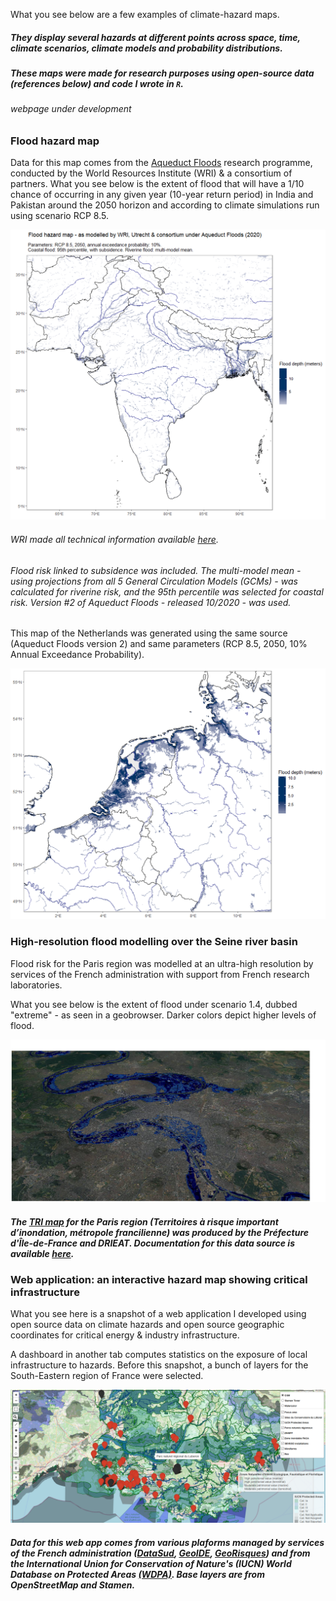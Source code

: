 What you see below are a few examples of climate-hazard maps. 

##### They display several hazards at different points across space, time, climate scenarios, climate models and probability distributions. 

##### These maps were made for research purposes using open-source data (references below) and code I wrote in `R`.

###### *webpage under development*

### Flood hazard map

Data for this map comes from the [Aqueduct Floods](https://www.wri.org/aqueduct/floods) research programme, conducted by the World Resources Institute (WRI) & a consortium of partners. What you see below is the extent of flood that will have a 1/10 chance of occurring in any given year (10-year return period) in India and Pakistan around the 2050 horizon and according to climate simulations run using scenario RCP 8.5.

![Image1](/map_india.png)

###### WRI made all technical information available [here](https://www.wri.org/research/aqueduct-floods-methodology).

###### Flood risk linked to subsidence was included. The multi-model mean - using projections from all 5 General Circulation Models (GCMs) - was calculated for riverine risk, and the 95th percentile was selected for coastal risk. Version #2 of Aqueduct Floods - released 10/2020 - was used.

This map of the Netherlands was generated using the same source (Aqueduct Floods version 2) and same parameters (RCP 8.5, 2050, 10% Annual Exceedance Probability). 

![Image1](/map_nl.png)


### High-resolution flood modelling over the Seine river basin

Flood risk for the Paris region was modelled at an ultra-high resolution by services of the French administration with support from French research laboratories. 

What you see below is the extent of flood under scenario 1.4, dubbed "extreme" - as seen in a geobrowser. Darker colors depict higher levels of flood.

![Image2](/image001.jpg)

##### The [TRI map](http://www.driee.ile-de-france.developpement-durable.gouv.fr/tri-de-la-metropole-francilienne-a1769.html) for the Paris region (Territoires à risque important d’inondation, métropole francilienne) was produced by the Préfecture d'Île-de-France and DRIEAT. Documentation for this data source is available [here](http://webissimo.developpement-durable.gouv.fr/IMG/pdf/20170209_atlas_idf_a3_paysage_document_principal_cle5be11d.pdf).



### Web application: an interactive hazard map showing critical infrastructure

What you see here is a snapshot of a web application I developed using open source data on climate hazards and open source geographic coordinates for critical energy & industry infrastructure. 

A dashboard in another tab computes statistics on the exposure of local infrastructure to hazards. Before this snapshot, a bunch of layers for the South-Eastern region of France were selected.

![Image3](/snap_app.png)

##### Data for this web app comes from various plaforms managed by services of the French administration ([DataSud](https://www.datasud.fr/), [GeoIDE](http://carto.geo-ide.application.developpement-durable.gouv.fr/1131/environnement.map), [GeoRisques](https://www.georisques.gouv.fr/donnees/bases-de-donnees)) and from the International Union for Conservation of Nature's (IUCN) World Database on Protected Areas [(WDPA)](https://www.iucn.org/theme/protected-areas/our-work/quality-and-effectiveness/world-database-protected-areas-wdpa). Base layers are from OpenStreetMap and Stamen.









